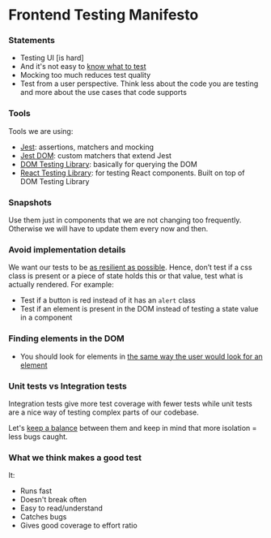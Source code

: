 # Frontend Testing Manifesto

### Statements

- Testing UI [is hard]
- And it's not easy to [know what to test](https://twitter.com/dan_abramov/status/1197901310982590464)
- Mocking too much reduces test quality
- Test from a user perspective. Think less about the code you are testing and more about the use cases that code supports

### Tools

Tools we are using:

- [Jest](https://jestjs.io/en/): assertions, matchers and mocking
- [Jest DOM](https://github.com/testing-library/jest-dom#table-of-contents): custom matchers that extend Jest
- [DOM Testing Library](https://testing-library.com/docs/dom-testing-library/cheatsheet): basically for querying the DOM
- [React Testing Library](https://testing-library.com/docs/react-testing-library/cheatsheet): for testing React components. Built on top of DOM Testing Library

### Snapshots

Use them just in components that we are not changing too frequently. Otherwise we will have to update them every now and then.

### Avoid implementation details

We want our tests to be [as resilient as possible](https://twitter.com/dan_abramov/status/1151842775417151489). Hence, don’t test if a css class is present or a piece of state holds this or that value, test what is actually rendered. For example:

- Test if a button is red instead of it has an `alert` class
- Test if an element is present in the DOM instead of testing a state value in a component

### Finding elements in the DOM
- You should look for elements in [the same way the user would look for an element](https://testing-library.com/docs/guide-which-query)

### Unit tests vs Integration tests

Integration tests give more test coverage with fewer tests while unit tests are a nice way of testing complex parts of our codebase.

Let's [keep a balance](https://twitter.com/rauchg/status/807626710350839808?lang=en) between them and keep in mind that more isolation = less bugs caught.

### What we think makes a good test

It:

- Runs fast
- Doesn't break often
- Easy to read/understand
- Catches bugs
- Gives good coverage to effort ratio
